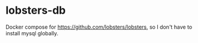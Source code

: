 # lobsters-db

Docker compose for https://github.com/lobsters/lobsters, so I don't have to install mysql globally.
